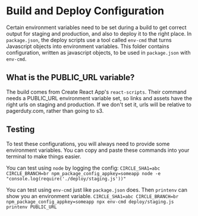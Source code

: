 # Build and Deploy Configuration

Certain environment variables need to be set during a build to get correct output for staging and production, and also to deploy it to the right place. In `package.json`, the deploy scripts use a tool called `env-cmd` that turns Javascript objects into environment variables. This folder contains configuration, written as javascript objects, to be used in `package.json` with `env-cmd`.

## What is the PUBLIC_URL variable?

The build comes from Create React App's `react-scripts`. Their command needs a PUBLIC_URL environment variable set, so links and assets have the right urls on staging and production. If we don't set it, urls will be relative to pagerduty.com, rather than going to s3.

## Testing

To test these configurations, you will always need to provide some environment variables. You can copy and paste these commands into your terminal to make things easier.

You can test using `node` by logging the config:
```CIRCLE_SHA1=abc CIRCLE_BRANCH=br npm_package_config_appkey=someapp node -e "console.log(require('./deploy/staging.js'))"```

You can test using `env-cmd` just like `package.json` does. Then `printenv` can show you an environment variable.
```CIRCLE_SHA1=abc CIRCLE_BRANCH=br npm_package_config_appkey=someapp npx env-cmd deploy/staging.js printenv PUBLIC_URL```
